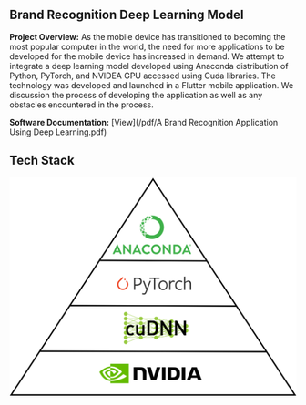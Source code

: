 ## Brand Recognition Deep Learning Model 

**Project Overview:** As the mobile device has transitioned to becoming the most popular computer in the world, the need for more applications to be developed for the mobile device has increased in demand.  We attempt to integrate a deep learning model developed using Anaconda distribution of Python, PyTorch, and NVIDEA GPU accessed using Cuda libraries.  The technology was developed and launched in a Flutter mobile application.  We discussion the process of developing the application as well as any obstacles encountered in the process.     


**Software Documentation:** [View](/pdf/A Brand Recognition Application Using Deep Learning.pdf)    

## Tech Stack

<img src="images/DL Tech Stack.png?raw=true"/>



<!--For more details see [GitHub Flavored Markdown](https://guides.github.com/features/mastering-markdown/).-->

